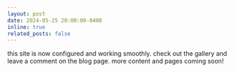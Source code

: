 ```yaml
---
layout: post
date: 2024-05-25 20:00:00-0400
inline: true
related_posts: false
---
```


this site is now configured and working smoothly. check out the gallery and leave a comment on the blog page. more content and pages coming soon!
